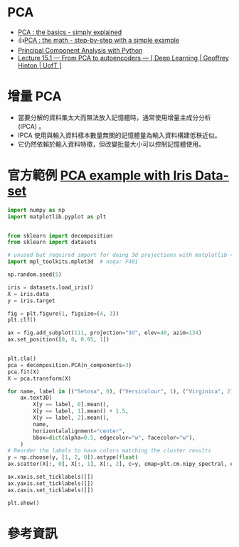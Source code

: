 # PCA
- [PCA : the basics - simply explained](https://www.youtube.com/watch?v=dz8imS1vwIM)
- 👍[PCA : the math - step-by-step with a simple example](https://www.youtube.com/watch?v=S51bTyIwxFs)
- [Principal Component Analysis with Python](https://www.geeksforgeeks.org/principal-component-analysis-with-python/)
- [Lecture 15.1 — From PCA to autoencoders — [ Deep Learning | Geoffrey Hinton | UofT ]](https://www.youtube.com/watch?v=PSOt7u8u23w&t=48s)

# 增量 PCA
- 當要分解的資料集太大而無法放入記憶體時，通常使用增量主成分分析 (IPCA) 。
- IPCA 使用與輸入資料樣本數量無關的記憶體量為輸入資料構建低秩近似。
- 它仍然依賴於輸入資料特徵，但改變批量大小可以控制記憶體使用。
# 官方範例 [PCA example with Iris Data-set](https://scikit-learn.org/stable/auto_examples/decomposition/plot_pca_iris.html#sphx-glr-auto-examples-decomposition-plot-pca-iris-py)
```python
import numpy as np
import matplotlib.pyplot as plt


from sklearn import decomposition
from sklearn import datasets

# unused but required import for doing 3d projections with matplotlib < 3.2
import mpl_toolkits.mplot3d  # noqa: F401

np.random.seed(5)

iris = datasets.load_iris()
X = iris.data
y = iris.target

fig = plt.figure(1, figsize=(4, 3))
plt.clf()

ax = fig.add_subplot(111, projection="3d", elev=48, azim=134)
ax.set_position([0, 0, 0.95, 1])


plt.cla()
pca = decomposition.PCA(n_components=3)
pca.fit(X)
X = pca.transform(X)

for name, label in [("Setosa", 0), ("Versicolour", 1), ("Virginica", 2)]:
    ax.text3D(
        X[y == label, 0].mean(),
        X[y == label, 1].mean() + 1.5,
        X[y == label, 2].mean(),
        name,
        horizontalalignment="center",
        bbox=dict(alpha=0.5, edgecolor="w", facecolor="w"),
    )
# Reorder the labels to have colors matching the cluster results
y = np.choose(y, [1, 2, 0]).astype(float)
ax.scatter(X[:, 0], X[:, 1], X[:, 2], c=y, cmap=plt.cm.nipy_spectral, edgecolor="k")

ax.xaxis.set_ticklabels([])
ax.yaxis.set_ticklabels([])
ax.zaxis.set_ticklabels([])

plt.show()
```
# 參考資訊
